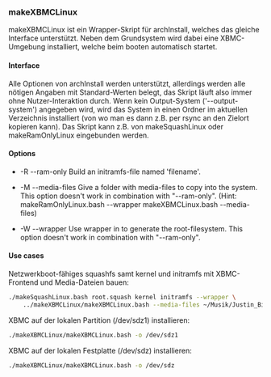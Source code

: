 <!-- region vim modline

vim: set tabstop=4 shiftwidth=4 expandtab:
vim: foldmethod=marker foldmarker=region,endregion:

endregion

region header

Copyright Torben Sickert 16.12.2012

License
-------

This library written by Torben Sickert stand under a creative commons naming
3.0 unported license. see http://creativecommons.org/licenses/by/3.0/deed.de

endregion -->

### makeXBMCLinux

makeXBMCLinux ist ein Wrapper-Skript für archInstall, welches das gleiche
Interface unterstützt. Neben dem Grundsystem wird dabei eine XBMC-Umgebung
installiert, welche beim booten automatisch startet.

#### Interface

Alle Optionen von archInstall werden unterstützt, allerdings werden alle
nötigen Angaben mit Standard-Werten belegt, das Skript läuft also immer ohne
Nutzer-Interaktion durch. Wenn kein Output-System ('--output-system') angegeben
wird, wird das System in einen Ordner im aktuellen Verzeichnis installiert (von
wo man es dann z.B. per rsync an den Zielort kopieren kann). Das Skript kann
z.B. von makeSquashLinux oder makeRamOnlyLinux eingebunden werden.

<!--|deDE:Optionen-->
#### Options

- -R --ram-only <filename> Build an initramfs-file named 'filename'.

- -M --media-files <media-folder> Give a folder with media-files to copy into
                                  the system. This option doesn't work in
                                  combination with "--ram-only". (Hint:
                                  makeRamOnlyLinux.bash --wrapper
                                  makeXBMCLinux.bash --media-files)

- -W --wrapper <filename> Use wrapper in <filename> to generate the
                          root-filesystem. This option doesn't work in
                          combination with "--ram-only".

<!--|deDE:Anwendungsfälle-->
#### Use cases

Netzwerkboot-fähiges squashfs samt kernel und initramfs mit XBMC-Frontend und
Media-Dateien bauen:

```bash
./makeSquashLinux.bash root.squash kernel initramfs --wrapper \
    ../makeXBMCLinux/makeXBMCLinux.bash --media-files ~/Musik/Justin_Bieber
```

XBMC auf der lokalen Partition (/dev/sdz1) installieren:

```bash
./makeXBMCLinux/makeXBMCLinux.bash -o /dev/sdz1
```

XBMC auf der lokalen Festplatte (/dev/sdz) installieren:

```bash
./makeXBMCLinux/makeXBMCLinux.bash -o /dev/sdz
```
